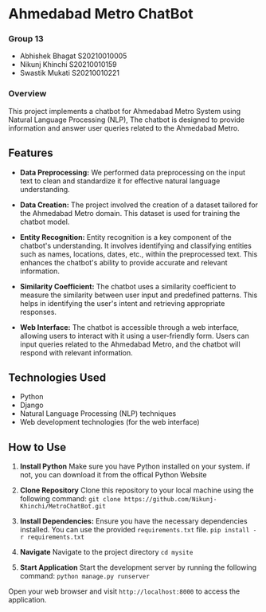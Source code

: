 # Ahmedabad Metro ChatBot

### Group 13

- Abhishek Bhagat S20210010005
- Nikunj Khinchi  S20210010159
- Swastik Mukati  S20210010221

### Overview
This project implements a chatbot for Ahmedabad Metro System using Natural Language Processing (NLP), The chatbot is designed to provide information and answer user queries related to the Ahmedabad Metro.

## Features

- **Data Preprocessing:**
  We performed data preprocessing on the input text to clean and standardize it for effective natural language understanding.

- **Data Creation:**
  The project involved the creation of a dataset tailored for the Ahmedabad Metro domain. This dataset is used for training the chatbot model.

- **Entity Recognition:**
  Entity recognition is a key component of the chatbot's understanding. It involves identifying and classifying entities such as names, locations, dates, etc., within the preprocessed text. This enhances the chatbot's ability to provide accurate and relevant information.

- **Similarity Coefficient:**
  The chatbot uses a similarity coefficient to measure the similarity between user input and predefined patterns. This helps in identifying the user's intent and retrieving appropriate responses.

- **Web Interface:**
  The chatbot is accessible through a web interface, allowing users to interact with it using a user-friendly form. Users can input queries related to the Ahmedabad Metro, and the chatbot will respond with relevant information.

## Technologies Used

- Python
- Django
- Natural Language Processing (NLP) techniques
- Web development technologies (for the web interface)

## How to Use

1. **Install Python**
    Make sure you have Python installed on your system. if not, you can download it from the offical Python Website

2. **Clone Repository**
    Clone this repository to your local machine using the following command:
    `git clone https://github.com/Nikunj-Khinchi/MetroChatBot.git`

3. **Install Dependencies:**
    Ensure you have the necessary dependencies installed. You can use the provided `requirements.txt` file. `pip install -r requirements.txt`

4. **Navigate**
    Navigate to the project directory
    `cd mysite`

5. **Start Application**
    Start the development server by running the following command:
    `python manage.py runserver`

Open your web browser and visit `http://localhost:8000` to access the application.